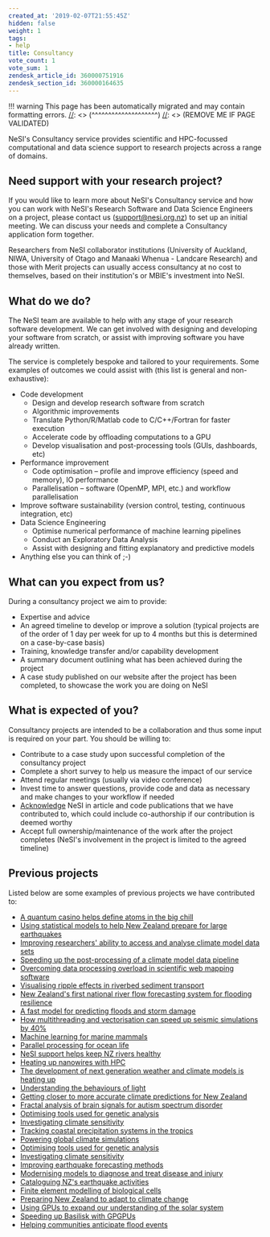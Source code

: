 ```yaml
---
created_at: '2019-02-07T21:55:45Z'
hidden: false
weight: 1
tags:
- help
title: Consultancy
vote_count: 1
vote_sum: 1
zendesk_article_id: 360000751916
zendesk_section_id: 360000164635
---
```




[//]: <> (REMOVE ME IF PAGE VALIDATED)
[//]: <> (vvvvvvvvvvvvvvvvvvvv)
!!! warning
    This page has been automatically migrated and may contain formatting errors.
[//]: <> (^^^^^^^^^^^^^^^^^^^^)
[//]: <> (REMOVE ME IF PAGE VALIDATED)

NeSI's Consultancy service provides scientific and HPC-focussed
computational and data science support to research projects across a
range of domains.

## Need support with your research project?

If you would like to learn more about NeSI's Consultancy service and how
you can work with NeSI's Research Software and Data Science Engineers on
a project, please contact us (<support@nesi.org.nz>) to set up an
initial meeting. We can discuss your needs and complete a Consultancy
application form together.

Researchers from NeSI collaborator institutions (University of Auckland,
NIWA, University of Otago and Manaaki Whenua - Landcare Research) and
those with Merit projects can usually access consultancy at no cost to
themselves, based on their institution's or MBIE's investment into NeSI.

## What do we do?

The NeSI team are available to help with any stage of your research
software development. We can get involved with designing and developing
your software from scratch, or assist with improving software you have
already written.

The service is completely bespoke and tailored to your requirements.
Some examples of outcomes we could assist with (this list is general and
non-exhaustive):

-   Code development
    -   Design and develop research software from scratch
    -   Algorithmic improvements
    -   Translate Python/R/Matlab code to C/C++/Fortran for faster
        execution
    -   Accelerate code by offloading computations to a GPU
    -   Develop visualisation and post-processing tools (GUIs,
        dashboards, etc)
-   Performance improvement
    -   Code optimisation – profile and improve efficiency (speed and
        memory), IO performance
    -   Parallelisation – software (OpenMP, MPI, etc.) and workflow
        parallelisation
-   Improve software sustainability (version control, testing,
    continuous integration, etc)
-   Data Science Engineering
    -   Optimise numerical performance of machine learning pipelines
    -   Conduct an Exploratory Data Analysis
    -   Assist with designing and fitting explanatory and predictive
        models
-   Anything else you can think of ;-)

## What can you expect from us?

During a consultancy project we aim to provide:

-   Expertise and advice
-   An agreed timeline to develop or improve a solution (typical
    projects are of the order of 1 day per week for up to 4 months but
    this is determined on a case-by-case basis)
-   Training, knowledge transfer and/or capability development
-   A summary document outlining what has been achieved during the
    project
-   A case study published on our website after the project has been
    completed, to showcase the work you are doing on NeSI

## What is expected of you?

Consultancy projects are intended to be a collaboration and thus some
input is required on your part. You should be willing to:

-   Contribute to a case study upon successful completion of the
    consultancy project
-   Complete a short survey to help us measure the impact of our service
-   Attend regular meetings (usually via video conference)
-   Invest time to answer questions, provide code and data as necessary
    and make changes to your workflow if needed
-   [Acknowledge](https://www.nesi.org.nz/services/high-performance-computing/guidelines/acknowledgement-and-publication)
    NeSI in article and code publications that we have contributed to,
    which could include co-authorship if our contribution is deemed
    worthy
-   Accept full ownership/maintenance of the work after the project
    completes (NeSI's involvement in the project is limited to the
    agreed timeline)

## Previous projects

Listed below are some examples of previous projects we have contributed
to:

-   [A quantum casino helps define atoms in the big
    chill](https://www.nesi.org.nz/case-studies/quantum-casino-helps-define-atoms-big-chill)
-   [Using statistical models to help New Zealand prepare for large
    earthquakes](https://www.nesi.org.nz/case-studies/using-statistical-models-help-new-zealand-prepare-large-earthquakes)
-   [Improving researchers' ability to access and analyse climate model
    data
    sets](https://www.nesi.org.nz/case-studies/improving-researchers-ability-access-and-analyse-climate-model-data-sets)
-   [Speeding up the post-processing of a climate model data
    pipeline](https://www.nesi.org.nz/case-studies/speeding-post-processing-climate-model-data-pipeline)
-   [Overcoming data processing overload in scientific web mapping
    software](https://www.nesi.org.nz/case-studies/overcoming-data-processing-overload-scientific-web-mapping-software)
-   [Visualising ripple effects in riverbed sediment
    transport](https://www.nesi.org.nz/case-studies/visualising-ripple-effects-riverbed-sediment-transport)
-   [New Zealand's first national river flow forecasting system for
    flooding
    resilience](https://www.nesi.org.nz/case-studies/new-zealand%E2%80%99s-first-national-river-flow-forecasting-system-flooding-resilience)
-   [A fast model for predicting floods and storm
    damage](https://www.nesi.org.nz/case-studies/fast-model-predicting-floods-and-storm-damage)
-   [How multithreading and vectorisation can speed up seismic
    simulations by
    40%](https://www.nesi.org.nz/case-studies/how-multithreading-and-vectorisation-can-speed-seismic-simulations-40)
-   [Machine learning for marine
    mammals](https://www.nesi.org.nz/case-studies/machine-learning-marine-mammals)
-   [Parallel processing for ocean
    life](https://www.nesi.org.nz/case-studies/parallel-processing-ocean-life)
-   [NeSI support helps keep NZ rivers
    healthy](https://www.nesi.org.nz/case-studies/nesi-support-helps-keep-nz-rivers-healthy)
-   [Heating up nanowires with
    HPC](https://www.nesi.org.nz/case-studies/heating-nanowires-hpc)
-   [The development of next generation weather and climate models is
    heating
    up](https://www.nesi.org.nz/case-studies/development-next-generation-weather-and-climate-models-heating)
-   [Understanding the behaviours of
    light](https://www.nesi.org.nz/case-studies/understanding-behaviours-light)
-   [Getting closer to more accurate climate predictions for New
    Zealand](https://www.nesi.org.nz/case-studies/getting-closer-more-accurate-climate-predictions-new-zealand)
-   [Fractal analysis of brain signals for autism spectrum
    disorder](https://www.nesi.org.nz/case-studies/fractal-analysis-brain-signals-autism-spectrum-disorder)
-   [Optimising tools used for genetic
    analysis](https://www.nesi.org.nz/case-studies/optimising-tools-used-genetic-analysis)
-   [Investigating climate
    sensitivity](https://www.nesi.org.nz/case-studies/optimising-tools-used-genetic-analysis)
-   [Tracking coastal precipitation systems in the
    tropics](https://www.nesi.org.nz/case-studies/tracking-coastal-precipitation-systems-tropics)
-   [Powering global climate
    simulations](https://www.nesi.org.nz/case-studies/powering-global-climate-simulations)
-   [Optimising tools used for genetic
    analysis](https://www.nesi.org.nz/case-studies/optimising-tools-used-genetic-analysis)
-   [Investigating climate
    sensitivity](https://www.nesi.org.nz/case-studies/investigating-climate-sensitivity)
-   [Improving earthquake forecasting
    methods](https://www.nesi.org.nz/case-studies/improving-earthquake-forecasting-methods)
-   [Modernising models to diagnose and treat disease and
    injury](https://www.nesi.org.nz/case-studies/modernising-models-diagnose-and-treat-disease-and-injury)
-   [Cataloguing NZ's earthquake
    activities](https://www.nesi.org.nz/case-studies/cataloguing-nz%E2%80%99s-earthquake-activities)
-   [Finite element modelling of biological
    cells](https://www.nesi.org.nz/case-studies/finite-element-modelling-biological-cells)
-   [Preparing New Zealand to adapt to climate
    change](https://www.nesi.org.nz/case-studies/preparing-new-zealand-adapt-climate-change)
-   [Using GPUs to expand our understanding of the solar
    system](https://www.nesi.org.nz/case-studies/using-gpus-expand-our-understanding-solar-system)
-   [Speeding up Basilisk with
    GPGPUs](https://www.nesi.org.nz/case-studies/speeding-basilisk-gpgpus)
-   [Helping communities anticipate flood
    events](https://www.nesi.org.nz/case-studies/helping-communities-anticipate-flood-events)
